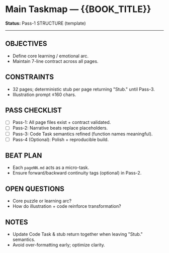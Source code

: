 # Main Taskmap — {{BOOK_TITLE}}

**Status:** Pass-1 STRUCTURE (template)

---

## OBJECTIVES

- Define core learning / emotional arc.
- Maintain 7-line contract across all pages.

## CONSTRAINTS

- 32 pages; deterministic stub per page returning "Stub." until Pass-3.
- Illustration prompt ≤160 chars.

## PASS CHECKLIST

- [ ] Pass-1: All page files exist + contract validated.
- [ ] Pass-2: Narrative beats replace placeholders.
- [ ] Pass-3: Code Task semantics refined (function names meaningful).
- [ ] Pass-4 (Optional): Polish + reproducible build.

## BEAT PLAN

- Each `pageNN.md` acts as a micro-task.
- Ensure forward/backward continuity tags (optional) in Pass-2.

## OPEN QUESTIONS

- Core puzzle or learning arc?
- How do illustration + code reinforce transformation?

## NOTES

- Update Code Task & stub return together when leaving "Stub." semantics.
- Avoid over-formatting early; optimize clarity.

